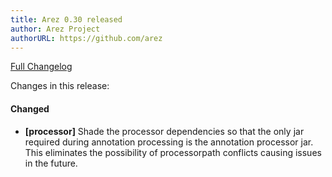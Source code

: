 ```yaml
---
title: Arez 0.30 released
author: Arez Project
authorURL: https://github.com/arez
---
```


[Full Changelog](https://github.com/arez/arez/compare/v0.29...v0.30)

Changes in this release:

#### Changed
* **\[processor\]** Shade the processor dependencies so that the only jar required during annotation processing
  is the annotation processor jar. This eliminates the possibility of processorpath conflicts causing issues in
  the future.
